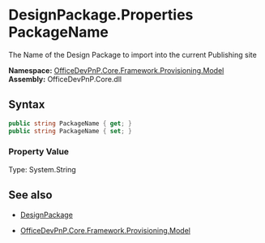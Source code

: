 # DesignPackage.Properties PackageName
The Name of the Design Package to import into the current Publishing site  

**Namespace:** [OfficeDevPnP.Core.Framework.Provisioning.Model](OfficeDevPnP.Core.Framework.Provisioning.Model.md)  
**Assembly:** OfficeDevPnP.Core.dll  
## Syntax
```C#
public string PackageName { get; }
public string PackageName { set; }
```

### Property Value
Type: System.String  

## See also
- [DesignPackage](DesignPackage.md) 

- [OfficeDevPnP.Core.Framework.Provisioning.Model](OfficeDevPnP.Core.Framework.Provisioning.Model.md)
